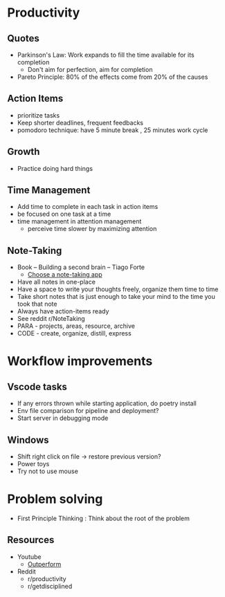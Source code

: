 # Productivity
## Quotes
- Parkinson's Law: Work expands to fill the time available for its completion
  - Don't aim for perfection, aim for completion
- Pareto Principle: 80% of the effects come from 20% of the causes

## Action Items
- prioritize tasks
- Keep shorter deadlines, frequent feedbacks
- pomodoro technique: have 5 minute break , 25 minutes work cycle

## Growth
- Practice doing hard things

## Time Management
- Add time to complete in each task in action items
- be focused on one task at a time
- time management in attention management
  - perceive time slower by maximizing attention

## Note-Taking

- Book – Building a second brain – Tiago Forte
  - [Choose a note-taking app](https://www.buildingasecondbrain.com/resources)
- Have all notes in one-place
- Have a space to write your thoughts freely, organize them time to time
- Take short notes that is just enough to take your mind to the time you took that note
- Always have action-items ready
- See reddit r/NoteTaking
- PARA - projects, areas, resource, archive
- CODE - create, organize, distill, express

# Workflow improvements

## Vscode tasks

- If any errors thrown while starting application, do poetry install
- Env file comparison for pipeline and deployment?
- Start server in debugging mode

## Windows

- Shift right click on file -> restore previous version?
- Power toys
- Try not to use mouse

# Problem solving
- First Principle Thinking : Think about the root of the problem

## Resources
- Youtube
  - [Outperform](https://www.youtube.com/@OutperformMP)
- Reddit
  - r/productivity
  - r/getdisciplined